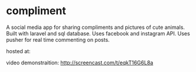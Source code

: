 # compliment
A social media app for sharing compliments and pictures of cute animals. Built with laravel and sql database. Uses facebook and instagram API. Uses pusher for real time commenting on posts.

hosted at:

video demonstraition: http://screencast.com/t/eqkT16G6L8a


